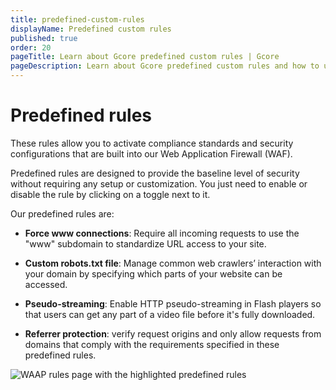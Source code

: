 ```yaml
---
title: predefined-custom-rules
displayName: Predefined custom rules
published: true
order: 20
pageTitle: Learn about Gcore predefined custom rules | Gcore
pageDescription: Learn about Gcore predefined custom rules and how to use them for filtering incoming traffic and blocking malicious requests.
---
```

# Predefined rules

These rules allow you to activate compliance standards and security configurations that are built into our Web Application Firewall (WAF).  

Predefined rules are designed to provide the baseline level of security without requiring any setup or customization. You just need to enable or disable the rule by clicking on a toggle next to it. 

Our predefined rules are: 

* **Force www connections**: Require all incoming requests to use the "www" subdomain to standardize URL access to your site.  

* **Custom robots.txt file**: Manage common web crawlers’ interaction with your domain by specifying which parts of your website can be accessed. 

* **Pseudo-streaming**: Enable HTTP pseudo-streaming in Flash players so that users can get any part of a video file before it's fully downloaded. 

* **Referrer protection**: verify request origins and only allow requests from domains that comply with the requirements specified in these predefined rules. 

<img src="https://assets.gcore.pro/docs/waap/waap-rules/predefined-rules/predefined-rules.png" alt="WAAP rules page with the highlighted predefined rules">